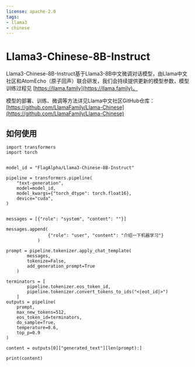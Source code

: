 ```yaml
---
license: apache-2.0
tags:
- llama3
- chinese
---
```


# Llama3-Chinese-8B-Instruct

Llama3-Chinese-8B-Instruct基于Llama3-8B中文微调对话模型，由Llama中文社区和AtomEcho（原子回声）联合研发，我们会持续提供更新的模型参数，模型训练过程见 [https://llama.family](https://llama.family)。

模型的部署、训练、微调等方法详见Llama中文社区GitHub仓库：[https://github.com/LlamaFamily/Llama-Chinese](https://github.com/LlamaFamily/Llama-Chinese)

## 如何使用

```
import transformers
import torch


model_id = "FlagAlpha/Llama3-Chinese-8B-Instruct"

pipeline = transformers.pipeline(
    "text-generation",
    model=model_id,
    model_kwargs={"torch_dtype": torch.float16},
    device="cuda",
)


messages = [{"role": "system", "content": ""}]

messages.append(
                {"role": "user", "content": "介绍一下机器学习"}
            )

prompt = pipeline.tokenizer.apply_chat_template(
        messages, 
        tokenize=False, 
        add_generation_prompt=True
    )

terminators = [
        pipeline.tokenizer.eos_token_id,
        pipeline.tokenizer.convert_tokens_to_ids("<|eot_id|>")
    ]
outputs = pipeline(
    prompt,
    max_new_tokens=512,
    eos_token_id=terminators,
    do_sample=True,
    temperature=0.6,
    top_p=0.9
)

content = outputs[0]["generated_text"][len(prompt):]

print(content)
```